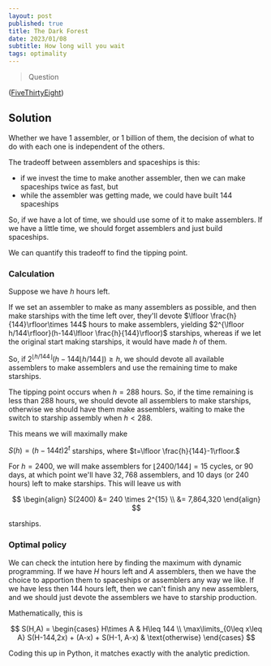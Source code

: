 ```yaml
---
layout: post
published: true
title: The Dark Forest
date: 2023/01/08
subtitle: How long will you wait 
tags: optimality
---
```


>Question

<!--more-->

([FiveThirtyEight](URL))

## Solution

Whether we have $1$ assembler, or $1$ billion of them, the decision of what to do with each one is independent of the others.

The tradeoff between assemblers and spaceships is this: 

- if we invest the time to make another assembler, then we can make spaceships twice as fast, but
- while the assembler was getting made, we could have built $144$ spaceships

So, if we have a lot of time, we should use some of it to make assemblers. If we have a little time, we should forget assemblers and just build spaceships.

We can quantify this tradeoff to find the tipping point.

### Calculation

Suppose we have $h$ hours left. 

If we set an assembler to make as many assemblers as possible, and then make starships with the time left over, they'll devote $\lfloor \frac{h}{144}\rfloor\times 144$ hours to make assemblers, yielding $2^{\lfloor h/144\rfloor}(h-144\lfloor \frac{h}{144}\rfloor)$ starships, whereas if we let the original start making starships, it would have made $h$ of them. 

So, if $2^{\lfloor h/144\rfloor}(h-144\lfloor h/144\rfloor) \geq h,$ we should devote all available assemblers to make assemblers and use the remaining time to make starships. 

The tipping point occurs when $h = 288$ hours. So, if the time remaining is less than $288$ hours, we should devote all assemblers to make starships, otherwise we should have them make assemblers, waiting to make the switch to starship assembly when $h < 288.$

This means we will maximally make

$S(h) = (h-144t)2^t$ starships, where $t=\lfloor \frac{h}{144}-1\rfloor.$

For $h = 2400,$ we will make assemblers for $\lfloor 2400/144\rfloor = 15$ cycles, or $90$ days, at which point we'll have $32,768$ assemblers, and $10$ days (or $240$ hours) left to make starships. This will leave us with

$$ \begin{align} S(2400) &= 240 \times 2^{15} \\ &= 7,864,320 \end{align} $$

starships.

### Optimal policy

We can check the intution here by finding the maximum with dynamic programming. If we have $H$ hours left and $A$ assemblers, then we have the choice to apportion them to spaceships or assemblers any way we like. If we have less then $144$ hours left, then we can't finish any new assemblers, and we should just devote the assemblers we have to starship production. 

Mathematically, this is

$$
S(H,A) = \begin{cases} H\times A & H\leq 144 \\
                       \max\limits_{0\leq x\leq A} S(H-144,2x) + (A-x) + S(H-1, A-x) & \text{otherwise}
         \end{cases}
$$

Coding this up in Python, it matches exactly with the analytic prediction.
 

<br>
